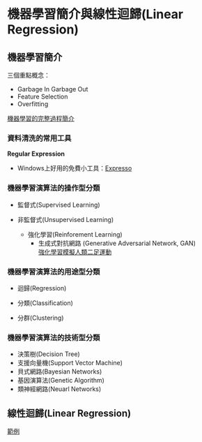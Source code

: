 # 機器學習簡介與線性迴歸(Linear Regression)

## 機器學習簡介

三個重點概念：

 - Garbage In Garbage Out
 - Feature Selection
 - Overfitting

[機器學習的完整過程簡介](https://youtu.be/X3paOmcrTjQ?t=27)

### 資料清洗的常用工具

**Regular Expression**

- Windows上好用的免費小工具：[Expresso](http://www.ultrapico.com/ExpressoDownload.htm)


### 機器學習演算法的操作型分類

- 監督式(Supervised Learning)

- 非監督式(Unsupervised Learning)
  - 強化學習(Reinforement Learning)
    - 生成式對抗網路 (Generative Adversarial Network, GAN)  
    [強化學習模擬人類二足運動](https://youtu.be/eVccQ82BekI)

### 機器學習演算法的用途型分類

- 迴歸(Regression)

- 分類(Classification)

- 分群(Clustering)

### 機器學習演算法的技術型分類

- 決策樹(Decision Tree)
- 支援向量機(Support Vector Machine)
- 貝式網路(Bayesian Networks)
- 基因演算法(Genetic Algorithm)
- 類神經網路(Neuarl Networks)

## 線性迴歸(Linear Regression)

[範例](./linear_regression.md)
